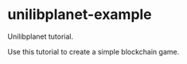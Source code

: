 # unilibplanet-example
Unilibplanet tutorial.


Use this tutorial to create a simple blockchain game.
